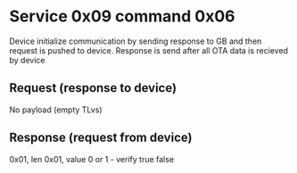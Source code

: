 # Service 0x09 command 0x06

Device initialize communication by sending response to GB and then request is pushed to device.
Response is send after all OTA data is recieved by device 

## Request (response to device)

No payload (empty TLvs)

## Response (request from device)

0x01, len 0x01, value 0 or 1 - verify true false